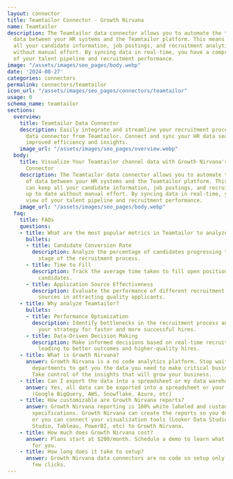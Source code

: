 ```yaml
---
layout: connector
title: Teamtailor Connector - Growth Nirvana
name: Teamtailor
description: The Teamtailor data connector allows you to automate the transfer of
  data between your HR systems and the Teamtailor platform. This means you can keep
  all your candidate information, job postings, and recruitment analytics up to date
  without manual effort. By syncing data in real-time, you have a comprehensive view
  of your talent pipeline and recruitment performance.
image: "/assets/images/seo_pages/body.webp"
date: '2024-08-27'
categories: connectors
permalink: connectors/teamtailor
icon_url: "/assets/images/seo_pages/connectors/teamtailor"
usage: 0
schema_name: teamtailor
sections:
  overview:
    title: Teamtailor Data Connector
    description: Easily integrate and streamline your recruitment process with the
      data connector from Teamtailor. Connect and sync your HR data seamlessly for
      improved efficiency and insights.
    image_url: "/assets/images/seo_pages/overview.webp"
  body:
    title: Visualize Your Teamtailor channel data with Growth Nirvana's Teamtailor
      Connector
    description: The Teamtailor data connector allows you to automate the transfer
      of data between your HR systems and the Teamtailor platform. This means you
      can keep all your candidate information, job postings, and recruitment analytics
      up to date without manual effort. By syncing data in real-time, you have a comprehensive
      view of your talent pipeline and recruitment performance.
    image_url: "/assets/images/seo_pages/body.webp"
  faq:
    title: FAQs
    questions:
    - title: What are the most popular metrics in Teamtailor to analyze?
      bullets:
      - title: Candidate Conversion Rate
        description: Analyze the percentage of candidates progressing through each
          stage of the recruitment process.
      - title: Time to Fill
        description: Track the average time taken to fill open positions with suitable
          candidates.
      - title: Application Source Effectiveness
        description: Evaluate the performance of different recruitment channels and
          sources in attracting quality applicants.
    - title: Why analyze Teamtailor?
      bullets:
      - title: Performance Optimization
        description: Identify bottlenecks in the recruitment process and optimize
          your strategy for faster and more successful hires.
      - title: Data-Driven Decision Making
        description: Make informed decisions based on real-time recruitment data,
          leading to better outcomes and higher-quality hires.
    - title: What is Growth Nirvana?
      answer: Growth Nirvana is a no code analytics platform. Stop waiting for other
        departments to get you the data you need to make critical business decisions.
        Take control of the insights that will grow your business.
    - title: Can I export the data into a spreadsheet or my data warehouse?
      answer: Yes, all data can be exported into a spreadsheet or your data warehouse
        (Google BigQuery, AWS, Snowflake, Azure, etc)
    - title: How customizable are Growth Nirvana reports?
      answer: Growth Nirvana reporting is 100% white labeled and customized to your
        specifications. Growth Nirvana can create the reports so you don’t have to
        or you can connect your visualization tools (Looker Data Studio/Google Data
        Studio, Tableau, PowerBI, etc) to Growth Nirvana.
    - title: How much does Growth Nirvana cost?
      answer: Plans start at $200/month. Schedule a demo to learn what plan is best
        for you.
    - title: How long does it take to setup?
      answer: Growth Nirvana data connectors are no code so setup only requires a
        few clicks.
---
```

